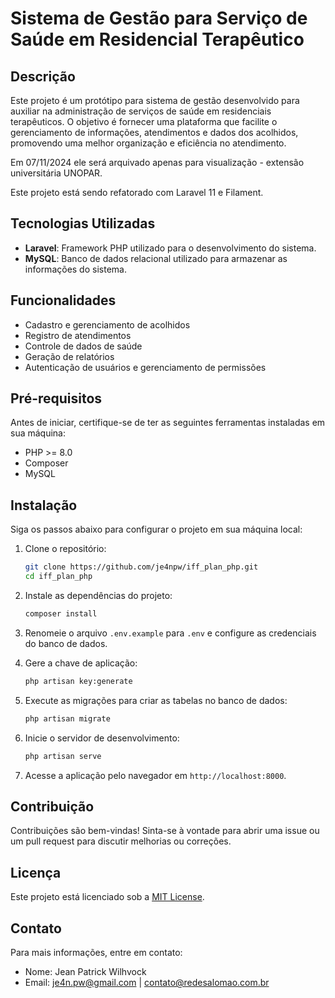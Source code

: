 # Sistema de Gestão para Serviço de Saúde em Residencial Terapêutico

## Descrição

Este projeto é um protótipo para sistema de gestão desenvolvido para auxiliar na administração de serviços de saúde em residenciais terapêuticos. O objetivo é fornecer uma plataforma que facilite o gerenciamento de informações, atendimentos e dados dos acolhidos, promovendo uma melhor organização e eficiência no atendimento.

Em 07/11/2024 ele será arquivado apenas para visualização - extensão universitária UNOPAR.

Este projeto está sendo refatorado com Laravel 11 e Filament.

## Tecnologias Utilizadas

- **Laravel**: Framework PHP utilizado para o desenvolvimento do sistema.
- **MySQL**: Banco de dados relacional utilizado para armazenar as informações do sistema.

## Funcionalidades

- Cadastro e gerenciamento de acolhidos
- Registro de atendimentos
- Controle de dados de saúde
- Geração de relatórios
- Autenticação de usuários e gerenciamento de permissões

## Pré-requisitos

Antes de iniciar, certifique-se de ter as seguintes ferramentas instaladas em sua máquina:

- PHP >= 8.0
- Composer
- MySQL

## Instalação

Siga os passos abaixo para configurar o projeto em sua máquina local:

1. Clone o repositório:
   ```bash
   git clone https://github.com/je4npw/iff_plan_php.git
   cd iff_plan_php
   ```

2. Instale as dependências do projeto:
   ```bash
   composer install
   ```

3. Renomeie o arquivo `.env.example` para `.env` e configure as credenciais do banco de dados.

4. Gere a chave de aplicação:
   ```bash
   php artisan key:generate
   ```

5. Execute as migrações para criar as tabelas no banco de dados:
   ```bash
   php artisan migrate
   ```

6. Inicie o servidor de desenvolvimento:
   ```bash
   php artisan serve
   ```

7. Acesse a aplicação pelo navegador em `http://localhost:8000`.

## Contribuição

Contribuições são bem-vindas! Sinta-se à vontade para abrir uma issue ou um pull request para discutir melhorias ou correções.

## Licença

Este projeto está licenciado sob a [MIT License](LICENSE).

## Contato

Para mais informações, entre em contato:

- Nome: Jean Patrick Wilhvock
- Email: je4n.pw@gmail.com | contato@redesalomao.com.br
